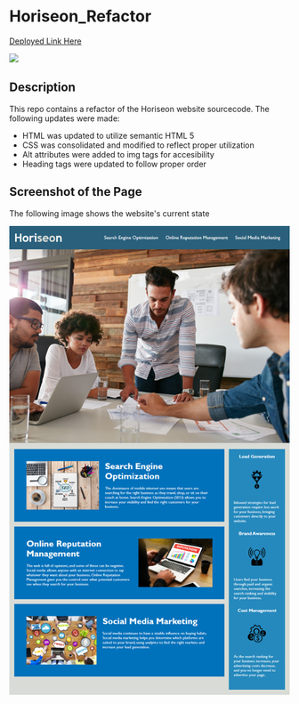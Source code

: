# Horiseon_Refactor
[Deployed Link Here](https://iqbalahmadi.github.io/Horiseon_Refactor/)

<img src="images//github-icon.png" width="100" >

## Description 
This repo contains a refactor of the Horiseon website sourcecode. The following updates were made:

- HTML was updated to utilize semantic HTML 5
- CSS was consolidated and modified to reflect proper utilization
- Alt attributes were added to img tags for accesibility
- Heading tags were updated to follow proper order

## Screenshot of the Page

The following image shows the website's current state

![The Horiseon webpage includes a navigation bar, a header image, and cards with text and images at the bottom of the page.](./assets/images/horiseon.png)
